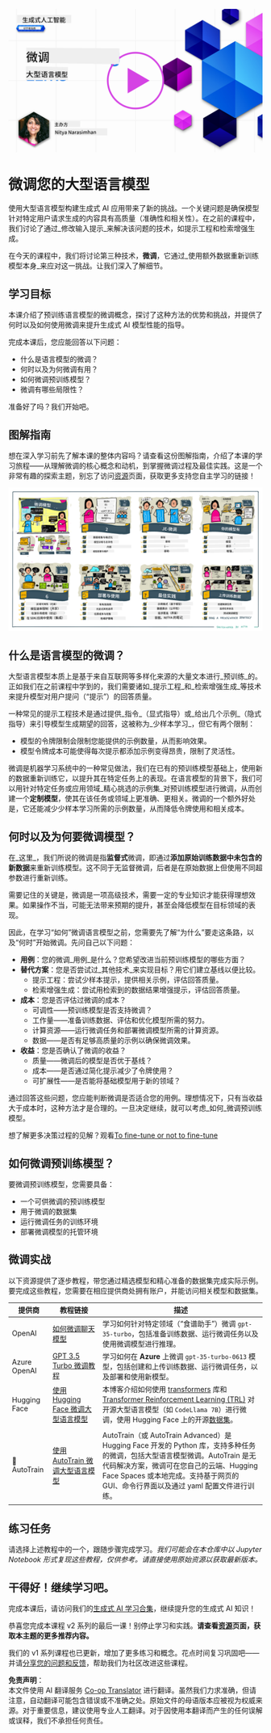 <!--
CO_OP_TRANSLATOR_METADATA:
{
  "original_hash": "68664f7e754a892ae1d8d5e2b7bd2081",
  "translation_date": "2025-07-09T17:36:45+00:00",
  "source_file": "18-fine-tuning/README.md",
  "language_code": "zh"
}
-->
[![Open Source Models](../../../translated_images/18-lesson-banner.f30176815b1a5074fce9cceba317720586caa99e24001231a92fd04eeb54a121.zh.png)](https://aka.ms/gen-ai-lesson18-gh?WT.mc_id=academic-105485-koreyst)

# 微调您的大型语言模型

使用大型语言模型构建生成式 AI 应用带来了新的挑战。一个关键问题是确保模型针对特定用户请求生成的内容具有高质量（准确性和相关性）。在之前的课程中，我们讨论了通过_修改输入提示_来解决该问题的技术，如提示工程和检索增强生成。

在今天的课程中，我们将讨论第三种技术，**微调**，它通过_使用额外数据重新训练模型本身_来应对这一挑战。让我们深入了解细节。

## 学习目标

本课介绍了预训练语言模型的微调概念，探讨了这种方法的优势和挑战，并提供了何时以及如何使用微调来提升生成式 AI 模型性能的指导。

完成本课后，您应能回答以下问题：

- 什么是语言模型的微调？
- 何时以及为何微调有用？
- 如何微调预训练模型？
- 微调有哪些局限性？

准备好了吗？我们开始吧。

## 图解指南

想在深入学习前先了解本课的整体内容吗？请查看这份图解指南，介绍了本课的学习旅程——从理解微调的核心概念和动机，到掌握微调过程及最佳实践。这是一个非常有趣的探索主题，别忘了访问[资源](./RESOURCES.md?WT.mc_id=academic-105485-koreyst)页面，获取更多支持您自主学习的链接！

![微调语言模型的图解指南](../../../translated_images/18-fine-tuning-sketchnote.11b21f9ec8a703467a120cb79a28b5ac1effc8d8d9d5b31bbbac6b8640432e14.zh.png)

## 什么是语言模型的微调？

大型语言模型本质上是基于来自互联网等多样化来源的大量文本进行_预训练_的。正如我们在之前课程中学到的，我们需要诸如_提示工程_和_检索增强生成_等技术来提升模型对用户提问（“提示”）的回答质量。

一种常见的提示工程技术是通过提供_指令_（显式指导）或_给出几个示例_（隐式指导）来引导模型生成期望的回答，这被称为_少样本学习_，但它有两个限制：

- 模型的令牌限制会限制您能提供的示例数量，从而影响效果。
- 模型令牌成本可能使得每次提示都添加示例变得昂贵，限制了灵活性。

微调是机器学习系统中的一种常见做法，我们在已有的预训练模型基础上，使用新的数据重新训练它，以提升其在特定任务上的表现。在语言模型的背景下，我们可以用针对特定任务或应用领域_精心挑选的示例集_对预训练模型进行微调，从而创建一个**定制模型**，使其在该任务或领域上更准确、更相关。微调的一个额外好处是，它还能减少少样本学习所需的示例数量，从而降低令牌使用和相关成本。

## 何时以及为何要微调模型？

在_这里_，我们所说的微调是指**监督式**微调，即通过**添加原始训练数据中未包含的新数据**来重新训练模型。这不同于无监督微调，后者是在原始数据上但使用不同超参数进行重新训练。

需要记住的关键是，微调是一项高级技术，需要一定的专业知识才能获得理想效果。如果操作不当，可能无法带来预期的提升，甚至会降低模型在目标领域的表现。

因此，在学习“如何”微调语言模型之前，您需要先了解“为什么”要走这条路，以及“何时”开始微调。先问自己以下问题：

- **用例**：您的微调_用例_是什么？您希望改进当前预训练模型的哪些方面？
- **替代方案**：您是否尝试过_其他技术_来实现目标？用它们建立基线以便比较。
  - 提示工程：尝试少样本提示，提供相关示例，评估回答质量。
  - 检索增强生成：尝试用检索到的数据结果增强提示，评估回答质量。
- **成本**：您是否评估过微调的成本？
  - 可调性——预训练模型是否支持微调？
  - 工作量——准备训练数据、评估和优化模型所需的努力。
  - 计算资源——运行微调任务和部署微调模型所需的计算资源。
  - 数据——是否有足够高质量的示例以确保微调效果。
- **收益**：您是否确认了微调的收益？
  - 质量——微调后的模型是否优于基线？
  - 成本——是否通过简化提示减少了令牌使用？
  - 可扩展性——是否能将基础模型用于新的领域？

通过回答这些问题，您应能判断微调是否适合您的用例。理想情况下，只有当收益大于成本时，这种方法才是合理的。一旦决定继续，就可以考虑_如何_微调预训练模型。

想了解更多决策过程的见解？观看[To fine-tune or not to fine-tune](https://www.youtube.com/watch?v=0Jo-z-MFxJs)

## 如何微调预训练模型？

要微调预训练模型，您需要具备：

- 一个可供微调的预训练模型
- 用于微调的数据集
- 运行微调任务的训练环境
- 部署微调模型的托管环境

## 微调实战

以下资源提供了逐步教程，带您通过精选模型和精心准备的数据集完成实际示例。要完成这些教程，您需要在相应提供商处拥有账户，并能访问相关模型和数据集。

| 提供商       | 教程链接                                                                                                                                                                      | 描述                                                                                                                                                                                                                                                                                                                                                                                                                             |
| ------------ | ----------------------------------------------------------------------------------------------------------------------------------------------------------------------------- | -------------------------------------------------------------------------------------------------------------------------------------------------------------------------------------------------------------------------------------------------------------------------------------------------------------------------------------------------------------------------------------------------------------------------------- |
| OpenAI       | [如何微调聊天模型](https://github.com/openai/openai-cookbook/blob/main/examples/How_to_finetune_chat_models.ipynb?WT.mc_id=academic-105485-koreyst)                            | 学习如何针对特定领域（“食谱助手”）微调 `gpt-35-turbo`，包括准备训练数据、运行微调任务以及使用微调模型进行推理。                                                                                                                                                                                                                                                                                                                   |
| Azure OpenAI | [GPT 3.5 Turbo 微调教程](https://learn.microsoft.com/azure/ai-services/openai/tutorials/fine-tune?tabs=python-new%2Ccommand-line?WT.mc_id=academic-105485-koreyst)              | 学习如何在 **Azure** 上微调 `gpt-35-turbo-0613` 模型，包括创建和上传训练数据、运行微调任务，以及部署和使用新模型。                                                                                                                                                                                                                                                                                                             |
| Hugging Face | [使用 Hugging Face 微调大型语言模型](https://www.philschmid.de/fine-tune-llms-in-2024-with-trl?WT.mc_id=academic-105485-koreyst)                                             | 本博客介绍如何使用 [transformers](https://huggingface.co/docs/transformers/index?WT.mc_id=academic-105485-koreyst) 库和 [Transformer Reinforcement Learning (TRL)](https://huggingface.co/docs/trl/index?WT.mc_id=academic-105485-koreyst) 对开源大型语言模型（如 `CodeLlama 7B`）进行微调，使用 Hugging Face 上的开源[数据集](https://huggingface.co/docs/datasets/index?WT.mc_id=academic-105485-koreyst)。 |
|              |                                                                                                                                                                               |                                                                                                                                                                                                                                                                                                                                                                                                                                 |
| 🤗 AutoTrain | [使用 AutoTrain 微调大型语言模型](https://github.com/huggingface/autotrain-advanced/?WT.mc_id=academic-105485-koreyst)                                                        | AutoTrain（或 AutoTrain Advanced）是 Hugging Face 开发的 Python 库，支持多种任务的微调，包括大型语言模型微调。AutoTrain 是无代码解决方案，微调可在您自己的云端、Hugging Face Spaces 或本地完成。支持基于网页的 GUI、命令行界面以及通过 yaml 配置文件进行训练。                                                                                                                                                             |
|              |                                                                                                                                                                               |                                                                                                                                                                                                                                                                                                                                                                                                                                 |

## 练习任务

请选择上述教程中的一个，跟随步骤完成学习。_我们可能会在本仓库中以 Jupyter Notebook 形式复现这些教程，仅供参考。请直接使用原始资源以获取最新版本。_

## 干得好！继续学习吧。

完成本课后，请访问我们的[生成式 AI 学习合集](https://aka.ms/genai-collection?WT.mc_id=academic-105485-koreyst)，继续提升您的生成式 AI 知识！

恭喜您完成本课程 v2 系列的最后一课！别停止学习和实践。**请查看[资源](RESOURCES.md?WT.mc_id=academic-105485-koreyst)页面，获取本主题的更多推荐内容。**

我们的 v1 系列课程也已更新，增加了更多练习和概念。花点时间复习巩固吧——并请[分享您的问题和反馈](https://github.com/microsoft/generative-ai-for-beginners/issues?WT.mc_id=academic-105485-koreyst)，帮助我们为社区改进这些课程。

**免责声明**：  
本文件使用 AI 翻译服务 [Co-op Translator](https://github.com/Azure/co-op-translator) 进行翻译。虽然我们力求准确，但请注意，自动翻译可能包含错误或不准确之处。原始文件的母语版本应被视为权威来源。对于重要信息，建议使用专业人工翻译。对于因使用本翻译而产生的任何误解或误释，我们不承担任何责任。